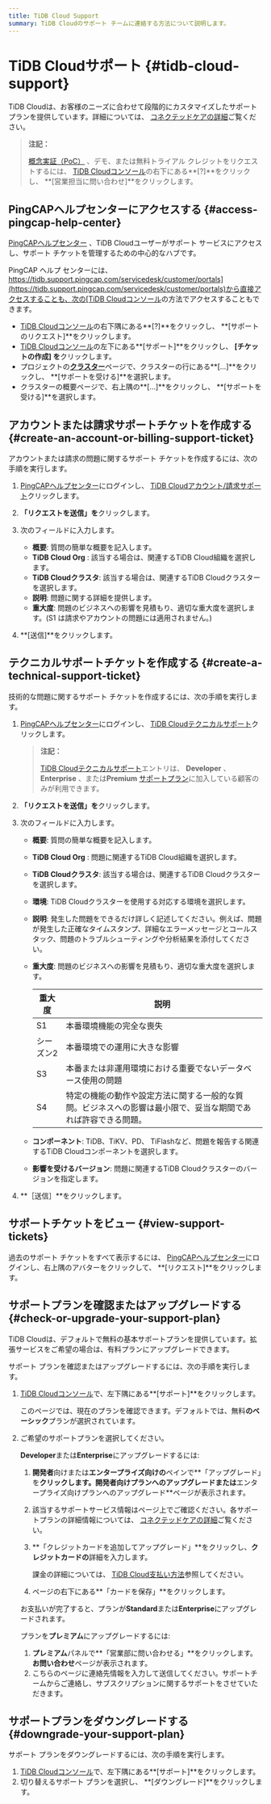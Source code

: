 ```yaml
---
title: TiDB Cloud Support
summary: TiDB Cloudのサポート チームに連絡する方法について説明します。
---
```


# TiDB Cloudサポート {#tidb-cloud-support}

TiDB Cloudは、お客様のニーズに合わせて段階的にカスタマイズしたサポートプランを提供しています。詳細については、 [コネクテッドケアの詳細](/tidb-cloud/connected-care-detail.md)ご覧ください。

> **注記：**
>
> [概念実証（PoC）](/tidb-cloud/tidb-cloud-poc.md) 、デモ、または無料トライアル クレジットをリクエストするには、 [TiDB Cloudコンソール](https://tidbcloud.com/)の右下にある**[?]**をクリックし、 **[営業担当に問い合わせ]**をクリックします。

## PingCAPヘルプセンターにアクセスする {#access-pingcap-help-center}

[PingCAPヘルプセンター](https://tidb.support.pingcap.com/servicedesk/customer/portals) 、TiDB Cloudユーザーがサポート サービスにアクセスし、サポート チケットを管理するための中心的なハブです。

PingCAP ヘルプ センターには、 [https://tidb.support.pingcap.com/servicedesk/customer/portals](https://tidb.support.pingcap.com/servicedesk/customer/portals)から直接アクセスすることも、次の[TiDB Cloudコンソール](https://tidbcloud.com/)の方法でアクセスすることもできます。

-   [TiDB Cloudコンソール](https://tidbcloud.com/)の右下隅にある**[?]**をクリックし、 **[サポートのリクエスト]**をクリックします。
-   [TiDB Cloudコンソール](https://tidbcloud.com/)の左下にある**[サポート]**をクリックし、 **[チケットの作成] を**クリックします。
-   プロジェクトの[**クラスター**](https://tidbcloud.com/project/clusters)ページで、クラスターの行にある**[...]**をクリックし、 **[サポートを受ける]**を選択します。
-   クラスターの概要ページで、右上隅の**[...]**をクリックし、 **[サポートを受ける]**を選択します。

## アカウントまたは請求サポートチケットを作成する {#create-an-account-or-billing-support-ticket}

アカウントまたは請求の問題に関するサポート チケットを作成するには、次の手順を実行します。

1.  [PingCAPヘルプセンター](https://tidb.support.pingcap.com/servicedesk/customer/portals)にログインし、 [TiDB Cloudアカウント/請求サポート](https://tidb.support.pingcap.com/servicedesk/customer/portal/16)クリックします。

2.  **「リクエストを送信」を**クリックします。

3.  次のフィールドに入力します。

    -   **概要**: 質問の簡単な概要を記入します。
    -   **TiDB Cloud Org** : 該当する場合は、関連するTiDB Cloud組織を選択します。
    -   **TiDB Cloudクラスタ**: 該当する場合は、関連するTiDB Cloudクラスターを選択します。
    -   **説明**: 問題に関する詳細を提供します。
    -   **重大度**: 問題のビジネスへの影響を見積もり、適切な重大度を選択します。(S1 は請求やアカウントの問題には適用されません。)

4.  **[送信]**をクリックします。

## テクニカルサポートチケットを作成する {#create-a-technical-support-ticket}

技術的な問題に関するサポート チケットを作成するには、次の手順を実行します。

1.  [PingCAPヘルプセンター](https://tidb.support.pingcap.com/servicedesk/customer/portals)にログインし、 [TiDB Cloudテクニカルサポート](https://tidb.support.pingcap.com/servicedesk/customer/portal/6)クリックします。

    > **注記：**
    >
    > [TiDB Cloudテクニカルサポート](https://tidb.support.pingcap.com/servicedesk/customer/portal/6)エントリは、 **Developer** 、 **Enterprise** 、または**Premium** [サポートプラン](/tidb-cloud/connected-care-detail.md)に加入している顧客のみが利用できます。

2.  **「リクエストを送信」を**クリックします。

3.  次のフィールドに入力します。

    -   **概要**: 質問の簡単な概要を記入します。

    -   **TiDB Cloud Org** : 問題に関連するTiDB Cloud組織を選択します。

    -   **TiDB Cloudクラスタ**: 該当する場合は、関連するTiDB Cloudクラスターを選択します。

    -   **環境**: TiDB Cloudクラスターを使用する対応する環境を選択します。

    -   **説明**: 発生した問題をできるだけ詳しく記述してください。例えば、問題が発生した正確なタイムスタンプ、詳細なエラーメッセージとコールスタック、問題のトラブルシューティングや分析結果を添付してください。

    -   **重大度**: 問題のビジネスへの影響を見積もり、適切な重大度を選択します。

        | 重大度   | 説明                                                      |
        | ----- | ------------------------------------------------------- |
        | S1    | 本番環境機能の完全な喪失                                            |
        | シーズン2 | 本番環境での運用に大きな影響                                          |
        | S3    | 本番または非運用環境における重要でないデータベース使用の問題                          |
        | S4    | 特定の機能の動作や設定方法に関する一般的な質問。ビジネスへの影響は最小限で、妥当な期間であれば許容できる問題。 |

    -   **コンポーネント**: TiDB、TiKV、PD、 TiFlashなど、問題を報告する関連するTiDB Cloudコンポーネントを選択します。

    -   **影響を受けるバージョン**: 問題に関連するTiDB Cloudクラスターのバージョンを指定します。

4.  **［送信］**をクリックします。

## サポートチケットをビュー {#view-support-tickets}

過去のサポート チケットをすべて表示するには、 [PingCAPヘルプセンター](https://tidb.support.pingcap.com/servicedesk/customer/portals)にログインし、右上隅のアバターをクリックして、 **[リクエスト]**をクリックします。

## サポートプランを確認またはアップグレードする {#check-or-upgrade-your-support-plan}

TiDB Cloudは、デフォルトで無料の基本サポートプランを提供しています。拡張サービスをご希望の場合は、有料プランにアップグレードできます。

サポート プランを確認またはアップグレードするには、次の手順を実行します。

1.  [TiDB Cloudコンソール](https://tidbcloud.com/)で、左下隅にある**[サポート]**をクリックします。

    このページでは、現在のプランを確認できます。デフォルトでは、無料**のベーシック**プランが選択されています。

2.  ご希望のサポートプランを選択してください。

    <SimpleTab>
     <div label="Upgrade to Developer or Enterprise">

    **Developer**または**Enterprise**にアップグレードするには:

    1.  **開発者**向けまたは**エンタープライズ向けの**ペインで**「アップグレード」を**クリックします。**開発者向けプランへのアップグレード**または**エンタープライズ向けプランへのアップグレード**ページが表示されます。

    2.  該当するサポートサービス情報はページ上でご確認ください。各サポートプランの詳細情報については、 [コネクテッドケアの詳細](/tidb-cloud/connected-care-detail.md)ご覧ください。

    3.  **「クレジットカードを追加してアップグレード」**をクリックし、**クレジットカードの**詳細を入力します。

        課金の詳細については、 [TiDB Cloud支払い方法](/tidb-cloud/tidb-cloud-billing.md#payment-method)参照してください。

    4.  ページの右下にある**「カードを保存」**をクリックします。

    お支払いが完了すると、プランが**Standard**または**Enterprise**にアップグレードされます。

    </div>
     <div label="Upgrade to Premium">

    プランを**プレミアム**にアップグレードするには:

    1.  **プレミアム**パネルで**「営業部に問い合わせる」**をクリックします。**お問い合わせ**ページが表示されます。
    2.  こちらのページに連絡先情報を入力して送信してください。サポートチームからご連絡し、サブスクリプションに関するサポートをさせていただきます。

    </div>
     </SimpleTab>

## サポートプランをダウングレードする {#downgrade-your-support-plan}

サポート プランをダウングレードするには、次の手順を実行します。

1.  [TiDB Cloudコンソール](https://tidbcloud.com/)で、左下隅にある**[サポート]**をクリックします。
2.  切り替えるサポート プランを選択し、 **[ダウングレード]**をクリックします。
